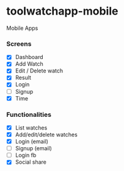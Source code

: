 # toolwatchapp-mobile
Mobile Apps

### Screens

- [x] Dashboard
- [x] Add Watch
- [x] Edit / Delete watch
- [x] Result
- [x] Login
- [ ] Signup
- [x] Time

### Functionalities

- [x] List watches
- [x] Add/edit/delete watches
- [x] Login (email)
- [ ] Signup (email)
- [ ] Login fb
- [x] Social share

